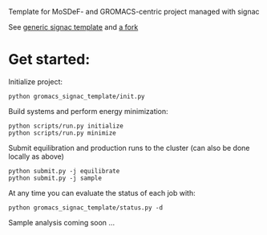 Template for MoSDeF- and GROMACS-centric project managed with signac

See [generic signac template](https://github.com/glotzerlab/signac-project-template) and [a fork](https://github.com/summeraz/monolayer_screening)

# Get started:

Initialize project:

```
python gromacs_signac_template/init.py
```

Build systems and perform energy minimization:

```
python scripts/run.py initialize
python scripts/run.py minimize
```

Submit equilibration and production runs to the cluster
(can also be done locally as above)

```
python submit.py -j equilibrate
python submit.py -j sample
```

At any time you can evaluate the status of each job with:

```
python gromacs_signac_template/status.py -d
```

Sample analysis coming soon ...
